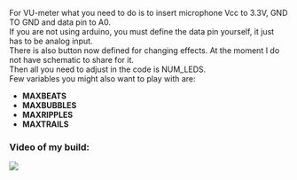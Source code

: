 For VU-meter what you need to do is to insert microphone Vcc to 3.3V, GND TO GND and data pin to A0.
<br>
If you are not using arduino, you must define the data pin yourself, it just has to be analog input.
<br>
There is also button now defined for changing effects. At the moment I do not have schematic to share for it.
<br>
Then all you need to adjust in the code is NUM_LEDS.
<br>
Few variables you might also want to play with are: 
<strong>

* MAXBEATS
* MAXBUBBLES
* MAXRIPPLES
* MAXTRAILS
</strong>

### Video of my build:
[![](http://img.youtube.com/vi/Box-O3KY1qI/0.jpg)](http://www.youtube.com/watch?v=Box-O3KY1qI "Youtube")
